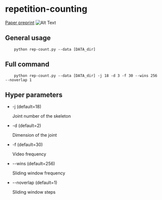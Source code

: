 # repetition-counting
[Paper preprint](https://arxiv.org/submit/3795435/view)
![Alt Text](./video.gif)

## General usage
        python rep-count.py --data [DATA_dir] 

## Full command
        python rep-count.py --data [DATA_dir] -j 18 -d 3 -f 30 --wins 256 --noverlap 1

## Hyper parameters

- -j (default=18)

    Joint number of the skeleton

- -d (default=2)

    Dimension of the joint

- -f (default=30)

    Video frequency

- --wins (default=256)

    Sliding window frequency

- --noverlap (default=1)

    Sliding window steps
        
